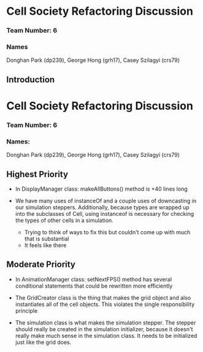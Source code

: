 # Cell Society Refactoring Discussion
### Team Number: 6
### Names

Donghan Park (dp239), George Hong (grh17), Casey Szilagyi (crs79)

## Introduction

# Cell Society Refactoring Discussion
### Team Number: 6
### Names:

Donghan Park (dp239), George Hong (grh17), Casey Szilagyi (crs79)

## Highest Priority

- In DisplayManager class: makeAllButtons() method is +40 lines long

- We have many uses of instanceOf and a couple uses of  downcasting in our simulation steppers.  Additionally, because types are wrapped up into the subclasses of Cell, using instanceof is necessary for checking the types of other cells in a simulation.
    - Trying to think of ways to fix this but couldn't come up with much that is substantial
    - It feels like there

## Moderate Priority

- In AnimationManager class: setNextFPS() method has several conditional statements that could be rewritten more efficiently

- The GridCreator class is the thing that makes the grid object and also instantiates all of the cell objects. This violates the single responsibility principle

- The simulation class is what makes the simulation stepper. The stepper should really be created in the simulation initializer, because it doesn't really make much sense in the simulation class. It needs to be initialized just like the grid does.
